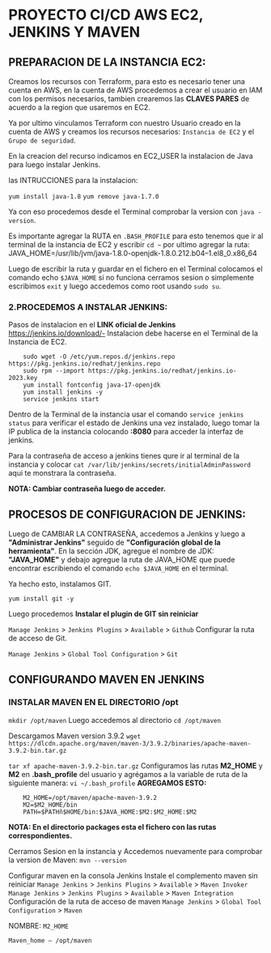 # PROYECTO CI/CD AWS EC2, JENKINS Y MAVEN

## PREPARACION DE LA INSTANCIA EC2:
Creamos los recursos con Terraform, para esto es necesario tener una cuenta en AWS, en la cuenta de AWS procedemos a crear el usuario en IAM con los permisos necesarios, tambien crearemos las **CLAVES PARES** de acuerdo a la region que usaremos en EC2.

Ya por ultimo vinculamos Terraform con nuestro Usuario creado en la cuenta de AWS y creamos los recursos necesarios: `Instancia de EC2` y el `Grupo de seguridad`.

En la creacion del recurso indicamos en EC2_USER la instalacion de Java para luego instalar Jenkins.

las INTRUCCIONES para la instalacion:

`yum install java-1.8`
`yum remove java-1.7.0`

Ya con eso procedemos desde el Terminal comprobar la version con `java -version`.

Es importante agregar la RUTA en `.BASH_PROFILE` para esto tenemos que ir al terminal de la instancia de EC2 y escribir `cd ~` por ultimo agregar la ruta:
JAVA_HOME=/usr/lib/jvm/java-1.8.0-openjdk-1.8.0.212.b04–1.el8_0.x86_64

Luego de escribir la ruta y guardar en el fichero en el Terminal colocamos el comando echo `$JAVA_HOME` si no funciona cerramos sesion o simplemente escribimos `exit` y luego accedemos como root usando `sudo su`.

### 2.PROCEDEMOS A INSTALAR JENKINS:
Pasos de instalacion en el **LINK oficial de Jenkins** https://jenkins.io/download/-
Instalacion debe hacerse en el Terminal de la Instancia de EC2.

        sudo wget -O /etc/yum.repos.d/jenkins.repo https://pkg.jenkins.io/redhat/jenkins.repo
        sudo rpm --import https://pkg.jenkins.io/redhat/jenkins.io-2023.key
        yum install fontconfig java-17-openjdk
        yum install jenkins -y
        service jenkins start

Dentro de la Terminal de la instancia usar el comando `service jenkins status` para verificar el estado de Jenkins una vez instalado, luego tomar la IP publica de la instancia colocando **:8080** para acceder la interfaz de jenkins. 

Para la contraseña de acceso a jenkins tienes qure ir al terminal de la instancia y colocar `cat /var/lib/jenkins/secrets/initialAdminPassword` aqui te monstrara la contraseña.

**NOTA: Cambiar contraseña luego de acceder.**


## PROCESOS DE CONFIGURACION DE JENKINS:
Luego de CAMBIAR LA CONTRASEÑA, accedemos a Jenkins y luego a **"Administrar Jenkins"** seguido de **"Configuración global de la herramienta"**. En la sección JDK, agregue el nombre de JDK: **"JAVA_HOME"** y debajo agregue la ruta de JAVA_HOME que puede encontrar escribiendo el comando `echo $JAVA_HOME` en el terminal.

Ya hecho esto, instalamos GIT.

`yum install git -y`

Luego procedemos **Instalar el plugin de GIT sin reiniciar**

`Manage Jenkins` > `Jenkins Plugins` > `Available` > `Github`
Configurar la ruta de acceso de Git.

`Manage Jenkins` > `Global Tool Configuration` > `Git`

## CONFIGURANDO MAVEN EN JENKINS

### INSTALAR MAVEN EN EL DIRECTORIO /opt
`mkdir /opt/maven`
Luego accedemos al directorio `cd /opt/maven`

Descargamos Maven version 3.9.2
`wget https://dlcdn.apache.org/maven/maven-3/3.9.2/binaries/apache-maven-3.9.2-bin.tar.gz`

`tar xf apache-maven-3.9.2-bin.tar.gz`
Configuramos las rutas **M2_HOME** y **M2** en **.bash_profile** del usuario y agrégamos a la variable de ruta de la siguiente manera:
`vi ~/.bash_profile`
**AGREGAMOS ESTO:**

        M2_HOME=/opt/maven/apache-maven-3.9.2
        M2=$M2_HOME/bin
        PATH=$PATHñ$HOME/bin:$JAVA_HOME:$M2:$M2_HOME:$M2


**NOTA: En el directorio packages esta el fichero con las rutas correspondientes.**
    
Cerramos Sesion en la instancia y Accedemos nuevamente para comprobar la version de Maven:
`mvn --version`

Configurar maven en la consola Jenkins
Instale el complemento maven sin reiniciar
`Manage Jenkins` > `Jenkins Plugins` > `Available` > `Maven Invoker`
`Manage Jenkins` > `Jenkins Plugins` > `Available` > `Maven Integration`
Configuración de la ruta de acceso de maven
`Manage Jenkins` > `Global Tool Configuration` > `Maven`

NOMBRE: `M2_HOME`

`Maven_home — /opt/maven`